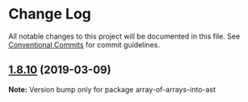 # Change Log

All notable changes to this project will be documented in this file.
See [Conventional Commits](https://conventionalcommits.org) for commit guidelines.

## [1.8.10](https://gitlab.com/codsen/codsen/compare/array-of-arrays-into-ast@1.8.9...array-of-arrays-into-ast@1.8.10) (2019-03-09)

**Note:** Version bump only for package array-of-arrays-into-ast
